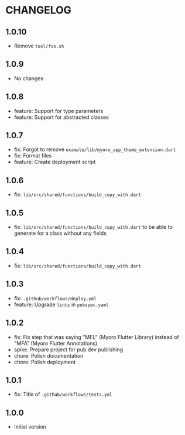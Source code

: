 # CHANGELOG

## 1.0.10

- Remove `tool/foo.sh`

## 1.0.9

- No changes

## 1.0.8

- feature: Support for type parameters
- feature: Support for abstracted classes

## 1.0.7

- fix: Forgot to remove `example/lib/myoro_app_theme_extension.dart`
- fix: Format files
- feature: Create deployment script

## 1.0.6

- fix: `lib/src/shared/functions/build_copy_with.dart`

## 1.0.5

- fix: `lib/src/shared/functions/build_copy_with.dart` to be able to generate for a class without any fields

## 1.0.4

- fix: `lib/src/shared/functions/build_copy_with.dart`

## 1.0.3

- fix: `.github/workflows/deploy.yml`
- feature: Upgrade `lints` in `pubspec.yaml`

## 1.0.2

- fix: Fix step that was saying "MFL" (Myoro Flutter Library) instead of "MFA" (Myoro Flutter Annotations)
- spike: Prepare project for pub.dev publishing
- chore: Polish documentation
- chore: Polish deployment

## 1.0.1

- fix: Title of `.github/workflows/tests.yml`

## 1.0.0

- Initial version
